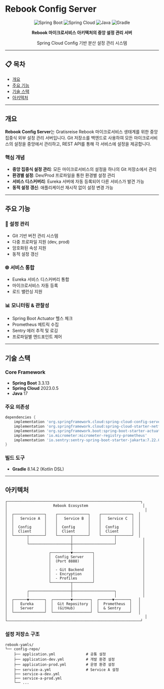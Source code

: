 # Rebook Config Server

<div align="center">

![Spring Boot](https://img.shields.io/badge/Spring%20Boot-3.3.13-brightgreen)
![Spring Cloud](https://img.shields.io/badge/Spring%20Cloud-2023.0.5-blue)
![Java](https://img.shields.io/badge/Java-17-orange)
![Gradle](https://img.shields.io/badge/Gradle-8.14.2-02303A)

**Rebook 마이크로서비스 아키텍처의 중앙 설정 관리 서버**

Spring Cloud Config 기반 분산 설정 관리 시스템

</div>

---

## 📋 목차

- [개요](#개요)
- [주요 기능](#주요-기능)
- [기술 스택](#기술-스택)
- [아키텍처](#아키텍처)

---

## 개요

**Rebook Config Server**는 Gratisreise Rebook 마이크로서비스 생태계를 위한 중앙 집중식 외부 설정 관리 서버입니다. Git 저장소를 백엔드로 사용하여 모든 마이크로서비스의 설정을 중앙에서 관리하고, REST API를 통해 각 서비스에 설정을 제공합니다.

### 핵심 개념

- **중앙 집중식 설정 관리**: 모든 마이크로서비스의 설정을 하나의 Git 저장소에서 관리
- **환경별 설정**: Dev/Prod 프로파일을 통한 환경별 설정 관리
- **서비스 디스커버리**: Eureka 서버에 자동 등록되어 다른 서비스가 발견 가능
- **동적 설정 갱신**: 애플리케이션 재시작 없이 설정 변경 가능

---

## 주요 기능

### 🔧 설정 관리
- Git 기반 버전 관리 시스템
- 다중 프로파일 지원 (dev, prod)
- 암호화된 속성 지원
- 동적 설정 갱신

### 🌐 서비스 통합
- Eureka 서비스 디스커버리 통합
- 마이크로서비스 자동 등록
- 로드 밸런싱 지원

### 📊 모니터링 & 관찰성
- Spring Boot Actuator 헬스 체크
- Prometheus 메트릭 수집
- Sentry 에러 추적 및 로깅
- 프로파일별 엔드포인트 제어

---

## 기술 스택

### Core Framework
- **Spring Boot** 3.3.13
- **Spring Cloud** 2023.0.5
- **Java** 17

### 주요 의존성
```groovy
dependencies {
    implementation 'org.springframework.cloud:spring-cloud-config-server'
    implementation 'org.springframework.cloud:spring-cloud-starter-netflix-eureka-client'
    implementation 'org.springframework.boot:spring-boot-starter-actuator'
    implementation 'io.micrometer:micrometer-registry-prometheus'
    implementation 'io.sentry:sentry-spring-boot-starter-jakarta:7.22.0'
}
```

### 빌드 도구
- **Gradle** 8.14.2 (Kotlin DSL)

---

## 아키텍처

```
┌─────────────────────────────────────────────────────────────┐
│                     Rebook Ecosystem                         │
│                                                               │
│  ┌──────────────┐    ┌──────────────┐    ┌──────────────┐  │
│  │   Service A  │    │   Service B  │    │   Service C  │  │
│  │              │    │              │    │              │  │
│  │  Config      │    │  Config      │    │  Config      │  │
│  │  Client      │    │  Client      │    │  Client      │  │
│  └──────┬───────┘    └──────┬───────┘    └──────┬───────┘  │
│         │                   │                   │            │
│         └───────────────────┼───────────────────┘            │
│                             │                                │
│                   ┌─────────▼─────────┐                      │
│                   │  Config Server    │                      │
│                   │  (Port 8888)      │                      │
│                   │                   │                      │
│                   │  - Git Backend    │                      │
│                   │  - Encryption     │                      │
│                   │  - Profiles       │                      │
│                   └─────────┬─────────┘                      │
│                             │                                │
│         ┌───────────────────┼───────────────────┐            │
│         │                   │                   │            │
│  ┌──────▼───────┐  ┌────────▼────────┐  ┌──────▼───────┐   │
│  │   Eureka     │  │  Git Repository │  │  Prometheus  │   │
│  │   Server     │  │  (GitHub)       │  │  & Sentry    │   │
│  └──────────────┘  └─────────────────┘  └──────────────┘   │
│                                                               │
└─────────────────────────────────────────────────────────────┘
```

### 설정 저장소 구조

```
rebook-yamls/
└── config-repo/
    ├── application.yml              # 공통 설정
    ├── application-dev.yml          # 개발 환경 설정
    ├── application-prod.yml         # 운영 환경 설정
    ├── service-a.yml                # Service A 설정
    ├── service-a-dev.yml
    ├── service-a-prod.yml
    └── ...
```
